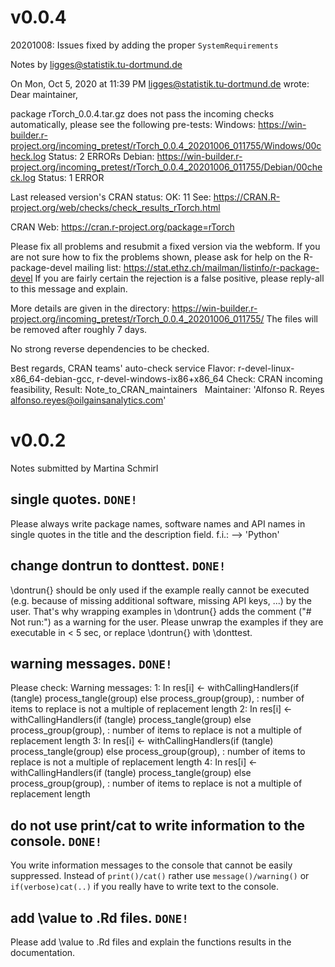 # v0.0.4
20201008: Issues fixed by adding the proper `SystemRequirements`

Notes by ligges@statistik.tu-dortmund.de

On Mon, Oct 5, 2020 at 11:39 PM <ligges@statistik.tu-dortmund.de> wrote:
Dear maintainer,

package rTorch_0.0.4.tar.gz does not pass the incoming checks automatically, please see the following pre-tests:
Windows: <https://win-builder.r-project.org/incoming_pretest/rTorch_0.0.4_20201006_011755/Windows/00check.log>
Status: 2 ERRORs
Debian: <https://win-builder.r-project.org/incoming_pretest/rTorch_0.0.4_20201006_011755/Debian/00check.log>
Status: 1 ERROR

Last released version's CRAN status: OK: 11
See: <https://CRAN.R-project.org/web/checks/check_results_rTorch.html>

CRAN Web: <https://cran.r-project.org/package=rTorch>

Please fix all problems and resubmit a fixed version via the webform.
If you are not sure how to fix the problems shown, please ask for help on the R-package-devel mailing list:
<https://stat.ethz.ch/mailman/listinfo/r-package-devel>
If you are fairly certain the rejection is a false positive, please reply-all to this message and explain.

More details are given in the directory:
<https://win-builder.r-project.org/incoming_pretest/rTorch_0.0.4_20201006_011755/>
The files will be removed after roughly 7 days.

No strong reverse dependencies to be checked.

Best regards,
CRAN teams' auto-check service
Flavor: r-devel-linux-x86_64-debian-gcc, r-devel-windows-ix86+x86_64
Check: CRAN incoming feasibility, Result: Note_to_CRAN_maintainers
  Maintainer: 'Alfonso R. Reyes <alfonso.reyes@oilgainsanalytics.com>'

# v0.0.2
Notes submitted by Martina Schmirl

## single quotes. `DONE!`
Please always write package names, software names and API names in
single quotes in the title and the description field.
f.i.: --> 'Python'

## change dontrun to donttest. `DONE!`
\dontrun{} should be only used if the example really cannot be executed
(e.g. because of missing additional software, missing API keys, ...) by
the user. That's why wrapping examples in \dontrun{} adds the comment
("# Not run:") as a warning for the user.
Please unwrap the examples if they are executable in < 5 sec, or replace
\dontrun{} with \donttest.


## warning messages. `DONE!`
Please check:
Warning messages:
1: In res[i] <- withCallingHandlers(if (tangle) process_tangle(group)
else process_group(group),  :
   number of items to replace is not a multiple of replacement length
2: In res[i] <- withCallingHandlers(if (tangle) process_tangle(group)
else process_group(group),  :
   number of items to replace is not a multiple of replacement length
3: In res[i] <- withCallingHandlers(if (tangle) process_tangle(group)
else process_group(group),  :
   number of items to replace is not a multiple of replacement length
4: In res[i] <- withCallingHandlers(if (tangle) process_tangle(group)
else process_group(group),  :
   number of items to replace is not a multiple of replacement length


## do not use print/cat to write information to the console. `DONE!`
You write information messages to the console that cannot be easily
suppressed. Instead of `print()/cat()` rather use `message()/warning()`  or
`if(verbose)cat(..)` if you really have to write text to the console.


## add \value to .Rd files. `DONE!`
Please add \value to .Rd files and explain the functions results in the
documentation.
